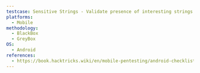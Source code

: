 ```yaml
---
testcase: Sensitive Strings - Validate presence of interesting strings such as passwords, URLs, API keys, tokens, encryption keys, Bluetooth UUIDs, or Firebase endpoints within the APK
platforms: 
  - Mobile
methodology: 
  - BlackBox
  - GreyBox
OS:
  - Android
references:
  - https://book.hacktricks.wiki/en/mobile-pentesting/android-checklist.html
---
```

